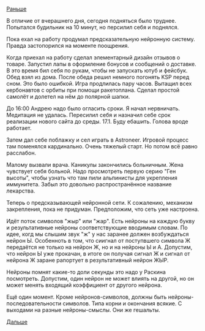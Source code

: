 [Раньше](2018.01.09.md)

В отличие от вчерашнего дня, сегодня подняться было труднее. Попытался будильник на 10 минут, но персилил себя и поднялся.

Пока ехал на работу продумал предсказательную нейронную систему. Правда застопорился на моменте поощрения.

Когда приехал на работу сделал элементарный дизайн отзывов о товаре. Запустил лапы в оформление бонусов и сообщений о доставке.
В это время бил себя по рукам, чтобы не запускать ютуб и фейсбук.
Обед взял из дома. После обеда решил немного погонять KSP перед сном. Это было ошибкой. Игра продлилась пару часов. Вытащил всех кербонавтов с орбиты при помощи ракетоплана. Сделал простой самолёт и долетел на нём до полярной шапки.

До 16:00 Андрею надо было огласить сроки. Я начал нервничать. Медитация не удалась.
Пересилил себя и назначил себе срок реализации нового сайта до среды. 17.1. Буду ебашить. Голова вроде работает.

Затем дал себе поблажку и сел играть в Astroneer.
Игровой процесс там поменялся кардинально. Очень тяжелый старт. Но потом всё равно расслабон.

Малому вызвали врача. Каникулы закончились больничным.
Жена чувствует себя больной. Надо просмотреть первую серию "Ген высоты", чтобы узнать что там пили альпинисты для укрепления иммунитета. Забыл это довольно распространённое название лекарства.

Теперь о предсказывающей нейронной сети.
К сожалению, механизм закрепления, пока не придуман. Предположим, что сеть уже настроена.

Идёт поток символов "жыр" или "жар". Есть нейроны на каждую букву и результативные нейроны соответствующие вводимым словам. По идее, когд мы слышим звук "ж" у нас заранее должен возбуждаться нейрон Ы. Особенноть в том, что сиигнал от поступвшего символа Ж передаётся не только на нейрон Ж, но и на нейроны Ы и А. Допустим, что нейрон Ы уже прокачан, в итоге он получая сигнал Ж и сигнал от нейрона Ж заране рапортует в результативный нейрон ЖЫР.

Нейроны помнят какие-то доли секунды это надо у Раскина посмотреть.
Допустим, один нейрон не может влиять на другой, но он может менять входящий коэффициент от другого нейрона.

Ещё один момент. Кроме нейронов-символов, должны быть нейроны-последовательности символов. Типа корни и окончания всякие. С выходами на разные нейроны-смыслы. Они же гешальты.

[Дальше](2018.01.11.md)